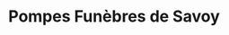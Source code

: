 ---
title: "Pompes Funèbres de Savoy"
url: /bourg-saint-maurice/pompes-funebres-de-savoy/
shop: directeurs de funérailles
---
